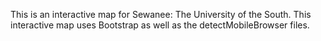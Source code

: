 This is an interactive map for Sewanee: The University of the South.
This interactive map uses Bootstrap as well as the detectMobileBrowser files.
